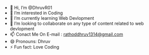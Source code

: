 - 👋 Hi, I’m @DhruvR01
- 👀 I’m interested in Coding
- 🌱 I’m currently learning Web Devlopment
- 💞️ I’m looking to collaborate on any type of content related to web devlopment 
- 📫 Conact Me On E-mail : rathoddhruv1314@gmail.com
- 😄 Pronouns: Dhruv
- ⚡ Fun fact: Love Coding 

<!---
DhruvR01/DhruvR01 is a ✨ special ✨ repository because its `README.md` (this file) appears on your GitHub profile.
You can click the Preview link to take a look at your changes.
--->
